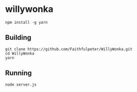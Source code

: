 # willywonka

```
npm install -g yarn
```

## Building
```
git clone https://github.com/Faithfulpeter/WillyWonka.git
cd WillyWonka
yarn
```

## Running
```
node server.js
```
